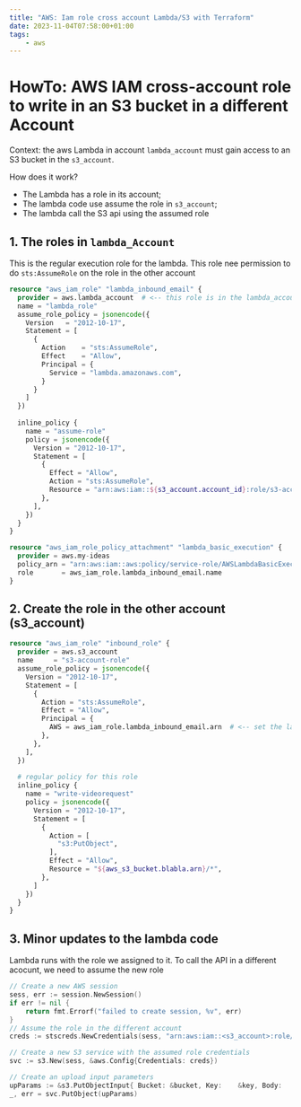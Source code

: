 ```yaml
---
title: "AWS: Iam role cross account Lambda/S3 with Terraform"  
date: 2023-11-04T07:58:00+01:00
tags: 
    - aws
---
```


# HowTo: AWS IAM cross-account role to write in an S3 bucket in a different Account

Context: the aws Lambda in account `lambda_account` must gain access to an S3 bucket in the `s3_account`.

How does it work?
- The Lambda has a role in its account;
- The lambda code use assume the role in `s3_account`;
- The lambda call the S3 api using the assumed role

## 1. The roles in `lambda_Account` 
This is the regular execution role for the lambda. This role nee permission to do `sts:AssumeRole` on the role in the other account
```terraform
resource "aws_iam_role" "lambda_inbound_email" {
  provider = aws.lambda_account  # <-- this role is in the lambda_account
  name = "lambda_role"
  assume_role_policy = jsonencode({
    Version   = "2012-10-17",
    Statement = [
      {
        Action    = "sts:AssumeRole",
        Effect    = "Allow",
        Principal = {
          Service = "lambda.amazonaws.com",
        }
      }
    ]
  })
  
  inline_policy {
    name = "assume-role"
    policy = jsonencode({
      Version = "2012-10-17",
      Statement = [
        {
          Effect = "Allow",
          Action = "sts:AssumeRole",
          Resource = "arn:aws:iam::${s3_account.account_id}:role/s3-account-role"  # <-- allow sts:AssumeRole on the role in the other account
        },
      ],
    })
  }
}

resource "aws_iam_role_policy_attachment" "lambda_basic_execution" {
  provider = aws.my-ideas
  policy_arn = "arn:aws:iam::aws:policy/service-role/AWSLambdaBasicExecutionRole"
  role       = aws_iam_role.lambda_inbound_email.name
}
```

## 2. Create the role in the other account (s3_account)
```terraform
resource "aws_iam_role" "inbound_role" {
  provider = aws.s3_account
  name     = "s3-account-role"
  assume_role_policy = jsonencode({
    Version = "2012-10-17",
    Statement = [
      {
        Action = "sts:AssumeRole",
        Effect = "Allow",
        Principal = {
          AWS = aws_iam_role.lambda_inbound_email.arn  # <-- set the lambda_account role as the principal - allow the lambda_account to assume this role 
        },
      },
    ],
  })
  
  # regular policy for this role
  inline_policy {
    name = "write-videorequest"
    policy = jsonencode({
      Version = "2012-10-17",
      Statement = [
        {
          Action = [
            "s3:PutObject",
          ],
          Effect = "Allow",
          Resource = "${aws_s3_bucket.blabla.arn}/*",
        },
      ]
    })
  }
}
```

## 3. Minor updates to the lambda code
Lambda runs with the role we assigned to it. To call the API in a different acocunt, we need to assume the new role

```go
// Create a new AWS session
sess, err := session.NewSession()
if err != nil {
    return fmt.Errorf("failed to create session, %v", err)
}
// Assume the role in the different account
creds := stscreds.NewCredentials(sess, "arn:aws:iam::<s3_account>:role/s3-account-role")

// Create a new S3 service with the assumed role credentials
svc := s3.New(sess, &aws.Config{Credentials: creds})

// Create an upload input parameters
upParams := &s3.PutObjectInput{ Bucket: &bucket, Key:    &key, Body:   bytes.NewReader(body)}
_, err = svc.PutObject(upParams)
```

